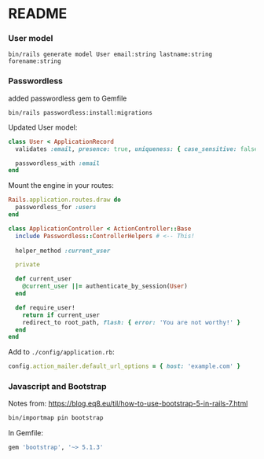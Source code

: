 # README

### User model
`bin/rails generate model User email:string lastname:string forename:string`

### Passwordless
added passwordless gem to Gemfile

`bin/rails passwordless:install:migrations`

Updated User model:
```ruby
class User < ApplicationRecord
  validates :email, presence: true, uniqueness: { case_sensitive: false }

  passwordless_with :email
end
```

Mount the engine in your routes:
```ruby
Rails.application.routes.draw do
  passwordless_for :users
end
```

```ruby
class ApplicationController < ActionController::Base
  include Passwordless::ControllerHelpers # <-- This!
  
  helper_method :current_user

  private

  def current_user
    @current_user ||= authenticate_by_session(User)
  end

  def require_user!
    return if current_user
    redirect_to root_path, flash: { error: 'You are not worthy!' }
  end
end
```

Add to `./config/application.rb`:
```ruby
config.action_mailer.default_url_options = { host: 'example.com' }
```

### Javascript and Bootstrap
Notes from: https://blog.eq8.eu/til/how-to-use-bootstrap-5-in-rails-7.html
```bash
bin/importmap pin bootstrap
```

In Gemfile:
```ruby
gem 'bootstrap', '~> 5.1.3'
```